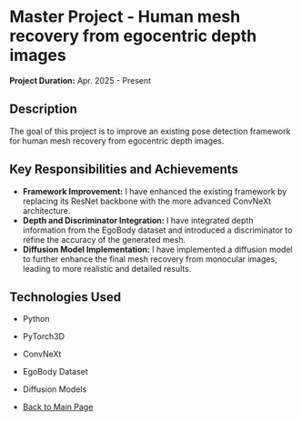 # Master Project - Human mesh recovery from egocentric depth images

**Project Duration:** Apr. 2025 - Present

## Description

The goal of this project is to improve an existing pose detection framework for human mesh recovery from egocentric depth images.

## Key Responsibilities and Achievements

* **Framework Improvement:** I have enhanced the existing framework by replacing its ResNet backbone with the more advanced ConvNeXt architecture.
* **Depth and Discriminator Integration:** I have integrated depth information from the EgoBody dataset and introduced a discriminator to refine the accuracy of the generated mesh.
* **Diffusion Model Implementation:** I have implemented a diffusion model to further enhance the final mesh recovery from monocular images, leading to more realistic and detailed results.

## Technologies Used

* Python
* PyTorch3D
* ConvNeXt
* EgoBody Dataset
* Diffusion Models

* [Back to Main Page](../README.md)
